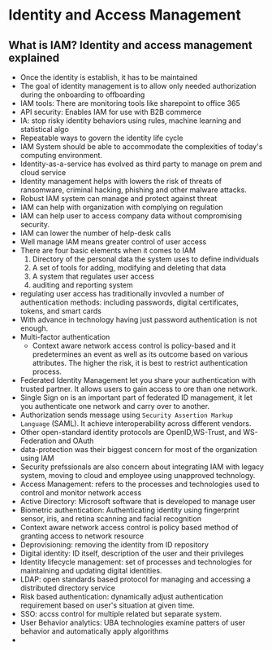 # Identity and Access Management 

## What is IAM? Identity and access management explained

- Once the identity is establish, it has to be maintained 
- The goal of identity management is to allow only needed authorization during the onboarding to offboarding
- IAM tools: There are monitoring tools like sharepoint to office 365
- API security: Enables IAM for use with B2B commerce
- IA: stop risky identity behaviors using rules, machine learning and statistical algo
- Repeatable ways to govern the identity life cycle
- IAM System should be able to accommodate the complexities of today's computing environment.
- Identity-as-a-service has evolved as third party to manage on prem and cloud service
- Identity management helps with lowers the risk of threats of ransomware, criminal hacking, phishing and other malware attacks.
- Robust IAM system can manage and protect against threat
- IAM can help with organization with complying on regulation
- IAM can help user to access company data without compromising security.
- IAM can lower the number of help-desk calls
- Well manage IAM means greater control of user access
- There are four basic elements when it comes to IAM
    1. Directory of the personal data the system uses to define individuals
    2. A set of tools for adding, modifying and deleting that data
    3. A system that regulates user access
    4. auditing and reporting system
- regulating user access has traditionally invovled a number of authentication methods: including passwords, digital certificates, tokens, and smart cards
- With advance in technology having just password authentication is not enough.  
- Multi-factor authentication
    - Context aware network access control is policy-based and it predetermines an event as well as its outcome based on various attributes. The higher the risk, it is best to restrict authentication process.
- Federated Identity Management let you share your authentication with trusted partner. It allows users to gain access to ore than one network.
- Single Sign on is an important part of federated ID management, it let you authenticate one network and carry over to another.
- Authorization sends message using `Security Assertion Markup Language` (SAML). It achieve interoperability across different vendors.
- Other open-standard identity protocols are OpenID,WS-Trust, and WS-Federation and OAuth
- data-protection was their biggest concern for most of the organization using IAM
- Security prefssionals are also concern about integrating IAM with legacy system, moving to cloud and employee using unapproved technology.
- Access Management: refers to the processes and technologies used to control and monitor network access
- Active Directory: Microsoft software that is developed to manage user
- Biometric authentication: Authenticating identity using fingerprint sensor, iris, and retina scanning and facial recognition
- Context aware network access control is policy based method of granting access to network resource
- Deprovisioning: removing the identity from ID repository 
- Digital identity: ID itself, description of the user and their privileges
- Identity lifecycle management: set of processes and technologies for maintaining and updating digital identities.
- LDAP: open standards based protocol for managing and accessing a distributed directory service
- Risk based authentication: dynamically adjust authentication requirement based on user's situation at given time. 
- SSO: accss control for multiple related but separate system.
- User Behavior analytics: UBA technologies examine patters of user behavior and automatically apply algorithms
- 